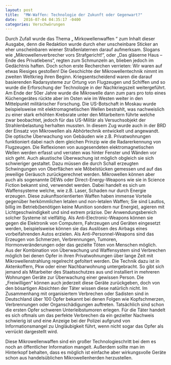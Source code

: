 ```yaml
---
layout: post
title:  "MW-Waffen: Technologie der Zukunft oder Gegenwart?"
date:   2016-07-04 04:35:17 -0400
categories: Verschwörungen
---
```

Durch Zufall wurde das Thema „ Mirkowellenwaffen “ zum Inhalt dieser Ausgabe, denn die Redaktion wurde durch eher unscheinbare Sticker an eher unscheinbaren wiener Straßenlaternen darauf aufmerksam. Slogans wie „Mikrowellenverbrecher vors Strafgericht!“, oder „Das gläserne Haus – Ende des Privatlebens“, regten zum Schmunzeln an, blieben jedoch im Gedächtnis haften. Doch schon erste Recherchen verrieten: Wir waren auf etwas Riesiges gestoßen!
Die Geschichte der Mikrowellentechnik nimmt im zweiten Weltkrieg ihren Beginn. Kriegsentscheidend waren die darauf basierenden Radarsysteme zur Ortung von Flugzeugen und Schiffen und so wurde die Erforschung der Technologie in der Nachkriegszeit weitergeführt. Am Ende der 50er Jahre wurde die Mikrowelle dann zum pars pro toto eines Küchengerätes rückte aber im Osten wie im Westen weiter in den Mittelpunkt militärischer Forschung. Die US-Botschaft in Moskau wurde beispielsweise mit elektromagnetischen Wellen bestrahlt, was nachweislich zu einer stark erhöhten Krebsrate unter den Mitarbeitern führte welche zwar beobachtet, jedoch für das US-Militär als Versuchsobjekt der Strahlenbelastung herhalten mussten. In diesem Zug wurde auch in der BRD der Einsatz von Mikrowellen als Abhörtechnik entwickelt und angewandt.
Die optische Überwachung von Gebäuden wie z.B. Privatwohnungen funktioniert dabei nach dem gleichen Prinzip wie die Radarerkennung von Flugzeugen. Die Reflexionen von ausgesendeten elektromagnetischen Wellen werden erfasst und verraten was hinter Fenster und Wänden vor sich geht. Auch akustische Überwachung ist möglich obgleich sie sich schwieriger gestaltet. Dazu müssen die durch Schall erzeugten Schwingungen von Oberflächen wie Möbelstücken gemessen und auf das jeweilige Geräusch zurückgerechnet werden.
Mikrowellen können aber auch als sogenannte DEWs oder Direct-Energy-Weapons wie sie in Science Fiction bekannt sind, verwendet werden. Dabei handelt es sich um Waffensysteme welche, wie z.B. Laser, Schaden nur durch Energie erzeugen. Diese zukunftsorientierten Waffen haben immense Vorteile gegenüber herkömmlichen letalen und non-letalen Waffen; Sie sind Lautlos, billig im Betrieb(benötigen keine Munition sondern nur Energie), agieren mit Lichtgeschwindigkeit und sind extrem präzise. Der Anwendungsbereich solcher Systeme ist vielfältig. Als Anti-Electronic-Weapons können sie gegen die Elektronik von Computern, Fahrzeugen und Geräten eingesetzt werden, beispielsweise können sie das Auslösen des Airbags eines vorbeifahrenden Autos erzielen. Als Anti-Personnel-Weapons sind das Erzeugen von Schmerzen, Verbrennungen, Tumoren, Hormonveränderungen oder das gezielte Töten von Menschen möglich.
Aus der Kombination von Überwachung und Waffensystem sind Verbrechen möglich bei denen Opfer in ihren Privatwohnungen über lange Zeit mit Mikrowellenstrahlung regelrecht gefoltert werden. Die Technik dazu ist in Aktenkoffern, Pkw oder einer Nachbarwohnung untergebracht. So gibt sich jemand als Mitarbeiter des Staatsschutzes aus und installiert in mehreren Wohnungen Geräte zur Überwachung einer gewissen Person. Die „Freiwilligen“ können auch jederzeit diese Geräte zurückgeben, doch von den bösartigen Absichten der Täter wissen diese natürlich nicht. Im Zusammenhang mit organisiertem Verbrechen oder Sadisten sind in Deutschland über 100 Opfer bekannt bei denen Folgen wie Kopfschmerzen, Verbrennungen oder Organschädigungen auftreten. Tatsächlich sind schon die ersten Opfer schweren Unterleibstumoren erlegen. Für die Täter handelt es sich oftmals um das perfekte Verbrechen da ein gezielter Nachweis schwierig ist und eine Anzeige bei der Polizei aufgrund von Informationsmangel zu Ungläubigkeit führt, wenn nicht sogar das Opfer als verrückt dargestellt wird.

Diese Mikrowellenwaffen sind ein großer Technologieschritt bei dem es noch an öffentlicher Information mangelt. Außerdem sollte man im Hinterkopf behalten, dass es möglich ist einfache aber wirkungsvolle Geräte schon aus handelsüblichen Mikrowellenherden herzustellen.

